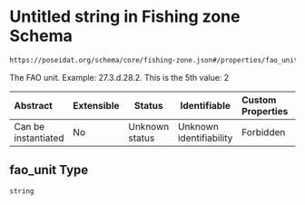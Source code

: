 # Untitled string in Fishing zone Schema

```txt
https://poseidat.org/schema/core/fishing-zone.json#/properties/fao_unit
```

The FAO unit. Example: 27.3.d.28.2. This is the 5th value: 2


| Abstract            | Extensible | Status         | Identifiable            | Custom Properties | Additional Properties | Access Restrictions | Defined In                                                                   |
| :------------------ | ---------- | -------------- | ----------------------- | :---------------- | --------------------- | ------------------- | ---------------------------------------------------------------------------- |
| Can be instantiated | No         | Unknown status | Unknown identifiability | Forbidden         | Allowed               | none                | [fishing-zone.json\*](schemas/core/fishing-zone.json "open original schema") |

## fao_unit Type

`string`

